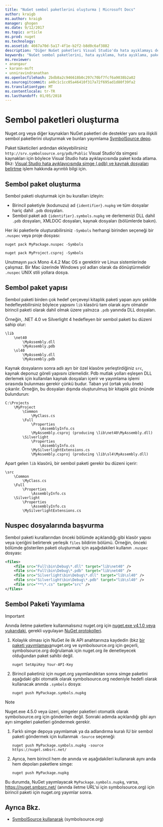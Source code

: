 ```yaml
---
title: "NuGet sembol paketlerini oluşturma | Microsoft Docs"
author: kraigb
ms.author: kraigb
manager: ghogen
ms.date: 9/12/2017
ms.topic: article
ms.prod: nuget
ms.technology: 
ms.assetid: 4667a70d-5a17-4f1e-b2f2-b8d0c6af3882
description: "Diğer NuGet paketleri Visual Studio'da hata ayıklamayı desteklemek için yalnızca sembolleri içeren NuGet paketleri oluşturma"
keywords: "NuGet sembol paketlerini, hata ayıklama, hata ayıklama, paket sembolleri, sembol paketi kuralları NuGet destekleyen NuGet paketi"
ms.reviewer:
- anangaur
- karann-msft
- unniravindranathan
ms.openlocfilehash: 2bdb8a2c946618b0c297c70bf7fcf6a9038b2a02
ms.sourcegitcommit: a40c1c1cc05a46410f317a72f695ad1d80f39fa2
ms.translationtype: MT
ms.contentlocale: tr-TR
ms.lasthandoff: 01/05/2018
---
```

# <a name="creating-symbol-packages"></a>Sembol paketleri oluşturma

Nuget.org veya diğer kaynakları NuGet paketleri de destekler yanı sıra ilişkili sembol paketlerini oluşturmak ve bunları yayımlama [SymbolSource depo](http://www.symbolsource.org/Public).

Paket tüketicileri ardından ekleyebilirsiniz `http://srv.symbolsource.org/pdb/Public` Visual Studio'da simgesi kaynakları için böylece Visual Studio hata ayıklayıcısında paket koda atlama. Bkz: [Visual Studio hata ayıklayıcısında simge (.pdb) ve kaynak dosyaları belirtme](/visualstudio/debugger/specify-symbol-dot-pdb-and-source-files-in-the-visual-studio-debugger) işlem hakkında ayrıntılı bilgi için.


## <a name="creating-a-symbol-package"></a>Sembol paket oluşturma

Sembol paketi oluşturmak için bu kuralları izleyin:

- Birincil paketiyle (kodunuzu) ad `{identifier}.nupkg` ve tüm dosyalar hariç dahil `.pdb` dosyaları.
- Sembol paket adı `{identifier}.symbols.nupkg` ve derlemenizi DLL dahil `.pdb` dosyaları, XMLDOC dosyaları, kaynak dosyaları (bölümlerde bakın).

Her iki paketlerle oluşturabilirsiniz `-Symbols` herhangi birinden seçeneği bir `.nuspec` veya proje dosyası:

```
nuget pack MyPackage.nuspec -Symbols

nuget pack MyProject.csproj -Symbols
```

Unutmayın `pack` Mono 4.4.2 Mac OS x gerektirir ve Linux sistemlerinde çalışmaz. Bir Mac üzerinde Windows yol adları olarak da dönüştürmelidir `.nuspec` UNIX stili yollara dosya.

## <a name="symbol-package-structure"></a>Sembol paket yapısı

Sembol paketi birden çok hedef çerçeveyi kitaplık paketi yapan aynı şekilde hedefleyebilirsiniz böylece yapısını `lib` klasörü tam olarak aynı olmalıdır birincil paketi olarak dahil olmak üzere yalnızca `.pdb` yanında DLL dosyaları.

Örneğin, .NET 4.0 ve Silverlight 4 hedefleyen bir sembol paketi bu düzeni sahip olur:

    \lib
        \net40
            \MyAssembly.dll
            \MyAssembly.pdb
        \sl40
            \MyAssembly.dll
            \MyAssembly.pdb

Kaynak dosyalarını sonra adlı ayrı bir özel klasöre yerleştirdiğiniz `src`, kaynak deponuz göreli yapısını izlemelidir. Pdb mutlak yolları eşleşen DLL derlemek için kullanılan kaynak dosyaları içerir ve yayımlama işlemi sırasında bulunması gerekir çünkü budur. Taban yol (ortak yolu önek) çıkarılır. Örneğin, bu dosyaları dışında oluşturulmuş bir kitaplık göz önünde bulundurun:

    C:\Projects
        \MyProject
            \Common
                \MyClass.cs
            \Full
                \Properties
                    \AssemblyInfo.cs
                \MyAssembly.csproj (producing \lib\net40\MyAssembly.dll)
            \Silverlight
                \Properties
                    \AssemblyInfo.cs
                \MySilverlightExtensions.cs
                \MyAssembly.csproj (producing \lib\sl4\MyAssembly.dll)

Apart gelen `lib` klasörü, bir sembol paketi gerekir bu düzeni içerir:

    \src
        \Common
            \MyClass.cs
        \Full
            \Properties
                \AssemblyInfo.cs
        \Silverlight
            \Properties
                \AssemblyInfo.cs
            \MySilverlightExtensions.cs

## <a name="referring-to-files-in-the-nuspec"></a>Nuspec dosyalarında başvurma

Sembol paketi kurallarından önceki bölümde açıklandığı gibi klasör yapısı veya içeriğini belirterek yerleşik `files` bildirim bölümü. Örneğin, önceki bölümde gösterilen paketi oluşturmak için aşağıdakileri kullanın `.nuspec` dosyası:

```xml
<files>
    <file src="Full\bin\Debug\*.dll" target="lib\net40" />
    <file src="Full\bin\Debug\*.pdb" target="lib\net40" />
    <file src="Silverlight\bin\Debug\*.dll" target="lib\sl40" />
    <file src="Silverlight\bin\Debug\*.pdb" target="lib\sl40" />
    <file src="**\*.cs" target="src" />
</files>
```

## <a name="publishing-a-symbol-package"></a>Sembol Paketi Yayımlama

> [!Important]
> Anında iletme paketlere kullanmalısınız nuget.org için [nuget.exe v4.1.0 veya yukarıdaki](https://www.nuget.org/downloads), gerekli uygulayan [NuGet protokolleri](../api/nuget-protocols.md).

1. Kolaylık olması için NuGet ile ilk API anahtarınıza kaydedin (bkz [bir paketi yayımlamaya](../create-packages/publish-a-package.md)nuget.org ve symbolsource.org için geçerli, symbolsource.org doğrulamak için nuget.org ile denetleyecek olduğundan paket sahibi değil.

    ```
    nuget SetApiKey Your-API-Key
    ```

1. Birincil paketiniz için nuget.org yayımlandıktan sonra simge paketini aşağıdaki gibi otomatik olarak symbolsource.org nedeniyle hedefi olarak kullanacak anında `.symbols` dosya:

    ```
    nuget push MyPackage.symbols.nupkg
    ```
> [!Note]
> Nuget.exe 4.5.0 veya üzeri, simgeler paketleri otomatik olarak symbolsource.org için gönderilen değil. Sonraki adımda açıklandığı gibi ayrı ayrı simgeleri paketleri göndermek gerekir.

1. Farklı simge depoya yayımlamak ya da adlandırma kuralı IU bir sembol paketi göndermek için kullanmak `-Source` seçeneği:

    ```
    nuget push MyPackage.symbols.nupkg -source https://nuget.smbsrc.net/
    ```

1. Ayrıca, hem birincil hem de anında ve aşağıdakileri kullanarak aynı anda hem depoları paketlere simge:

    ```
    nuget push MyPackage.nupkg
    ```

Bu durumda, NuGet yayımlayacak `MyPackage.symbols.nupkg`, varsa, https://nuget.smbsrc.net/ (anında iletme URL'si için symbolsource.org) için birincil paketi için nuget.org yayımlar sonra.

## <a name="see-also"></a>Ayrıca Bkz.

 - <a href="https://www.symbolsource.org/Public/Wiki/Using" target="_blank">SymbolSource kullanarak</a> (symbolsource.org)
